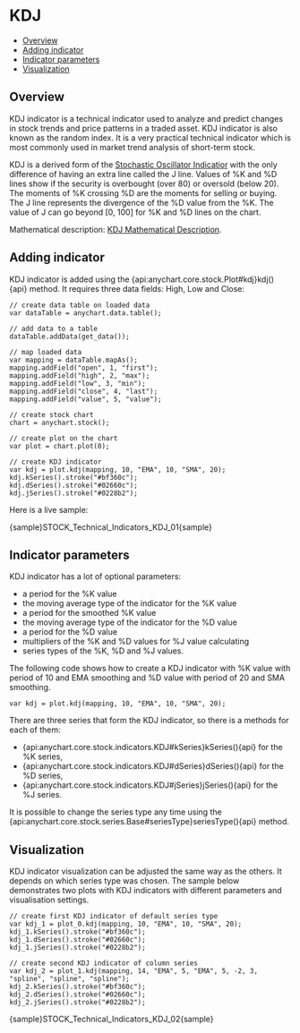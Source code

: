 # KDJ

* [Overview](#overview)
* [Adding indicator](#adding_indicator)
* [Indicator parameters](#indicator_parameters)
* [Visualization](#visualization)

## Overview

KDJ indicator is a technical indicator used to analyze and predict changes in stock trends and price patterns in a traded asset. KDJ indicator is also known as the random index. It is a very practical technical indicator which is most commonly used in market trend analysis of short-term stock.

KDJ is a derived form of the [Stochastic Oscillator Indicatior](Stochastic_Oscillator) with the only difference of having an extra line called the J line. Values of %K and %D lines show if the security is overbought (over 80) or oversold (below 20). The moments of %K crossing %D are the moments for selling or buying. The J line represents the divergence of the %D value from the %K. The value of J can go beyond [0, 100] for %K and %D lines on the chart.

Mathematical description: [KDJ Mathematical Description](Mathematical_Description#kdj).

## Adding indicator

KDJ indicator is added using the {api:anychart.core.stock.Plot#kdj}kdj(){api} method. It requires three data fields: High, Low and Close:

```
// create data table on loaded data
var dataTable = anychart.data.table();

// add data to a table
dataTable.addData(get_data());

// map loaded data
var mapping = dataTable.mapAs();
mapping.addField("open", 1, "first");
mapping.addField("high", 2, "max");
mapping.addField("low", 3, "min");
mapping.addField("close", 4, "last");
mapping.addField("value", 5, "value");

// create stock chart
chart = anychart.stock();

// create plot on the chart
var plot = chart.plot(0);

// create KDJ indicator
var kdj = plot.kdj(mapping, 10, "EMA", 10, "SMA", 20);
kdj.kSeries().stroke("#bf360c");
kdj.dSeries().stroke("#02660c");
kdj.jSeries().stroke("#0228b2");
```

Here is a live sample:

{sample}STOCK\_Technical\_Indicators\_KDJ\_01{sample}

## Indicator parameters

KDJ indicator has a lot of optional parameters: 
- a period for the %K value 
- the moving average type of the indicator for the %K value
- a period for the smoothed %K value
- the moving average type of the indicator for the %D value
- a period for the %D value
- multipliers of the %K and %D values for %J value calculating 
- series types of the %K, %D and %J values. 

The following code shows how to create a KDJ indicator with %K value with period of 10 and EMA smoothing and %D value with period of 20 and SMA smoothing.

```
var kdj = plot.kdj(mapping, 10, "EMA", 10, "SMA", 20);
```

There are three series that form the KDJ indicator, so there is a methods for each of them:
- {api:anychart.core.stock.indicators.KDJ#kSeries}kSeries(){api} for the %K series,
- {api:anychart.core.stock.indicators.KDJ#dSeries}dSeries(){api} for the %D series,
- {api:anychart.core.stock.indicators.KDJ#jSeries}jSeries(){api} for the %J series.

It is possible to change the series type any time using the {api:anychart.core.stock.series.Base#seriesType}seriesType(){api} method. 

## Visualization

KDJ indicator visualization can be adjusted the same way as the others. It depends on which series type was chosen. The sample below demonstrates two plots with KDJ indicators with different parameters and visualisation settings.

```
// create first KDJ indicator of default series type
var kdj_1 = plot_0.kdj(mapping, 10, "EMA", 10, "SMA", 20);
kdj_1.kSeries().stroke("#bf360c");
kdj_1.dSeries().stroke("#02660c");
kdj_1.jSeries().stroke("#0228b2");

// create second KDJ indicator of column series
var kdj_2 = plot_1.kdj(mapping, 14, "EMA", 5, "EMA", 5, -2, 3, "spline", "spline", "spline");
kdj_2.kSeries().stroke("#bf360c");
kdj_2.dSeries().stroke("#02660c");
kdj_2.jSeries().stroke("#0228b2");
```

{sample}STOCK\_Technical\_Indicators\_KDJ\_02{sample}
